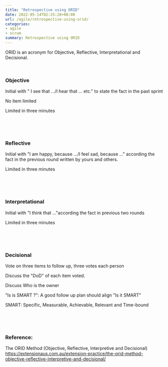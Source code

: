 ```yaml
---
title: "Retrospective using ORID"
date: 2022-05-14T02:25:28+08:00
url: /agile/retrospective-using-orid/
categories:
- agile
- scrum
summary: Retrospective using ORID 
---
```


ORID is an acronym for Objective, Reflective, Interpretational and Decisional.

​    

### Objective

Initial with " I see that .../I hear that ... etc." to state the fact in the past sprint

No item limited

Limited in three minutes

​    

​    


### Reflective

Initial with "I am happy, because .../I feel sad, because ..." according the fact in the previous round written by yours and others.

Limited in three minutes

​    

​    

### Interpretational

Initial with "I think that ..."according the fact in previous two rounds

Limited in three minutes

​      

​    

### Decisional

Vote on three items to follow up, three votes each person

Discuss the "DoD" of each item voted.

Discuss Who is the owner

"Is is SMART ?": A good follow up plan should align "Is it SMART"

SMART: Specific, Measurable, Achievable, Relevant and Time-bound

​      

​    

### Reference:

The ORID Method (Objective, Reflective, Interpretive and Decisional)  
https://extensionaus.com.au/extension-practice/the-orid-method-objective-reflective-interpretive-and-decisional/  

